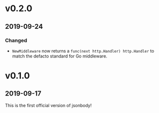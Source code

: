 # v0.2.0
## 2019-09-24

### Changed
* `NewMiddleware` now returns a `func(next http.Handler) http.Handler` to match the defacto standard for Go middleware.

# v0.1.0
## 2019-09-17

This is the first official version of jsonbody!
